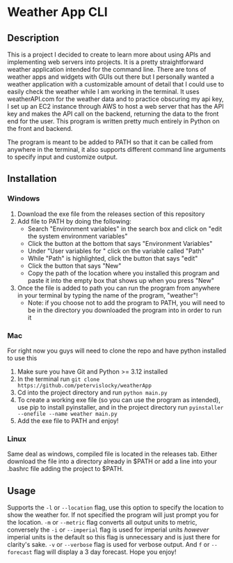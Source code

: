 # Weather App CLI
## Description
This is a project I decided to create to learn more about using APIs and implementing web servers into projects. It is a pretty straightforward weather application intended for the command line. There are tons of weather apps and widgets with GUIs out there but I personally wanted a weather application with a customizable amount of detail that I could use to easily check the weather while I am working in the terminal. It uses weatherAPI.com for the weather data and to practice obscuring my api key, I set up an EC2 instance through AWS to host a web server that has the API key and makes the API call on the backend, returning the data to the front end for the user. This program is written pretty much entirely in Python on the front and backend.

The program is meant to be added to PATH so that it can be called from anywhere in the terminal, it also supports different command line arguments to specify input and customize output.

## Installation
### Windows
1. Download the exe file from the releases section of this repository
2. Add file to PATH by doing the following: 
    - Search "Environment variables" in the search box and click on "edit the system environment variables"
    - Click the button at the bottom that says "Environment Variables"
    - Under "User variables for <YourUserName>" click on the variable called "Path"
    - While "Path" is highlighted, click the button that says "edit"
    - Click the button that says "New" 
    - Copy the path of the location where you installed this program and paste it into the empty box that shows up when you press "New"
3. Once the file is added to path you can run the program from anywhere in your terminal by typing the name of the program, "weather"!
    - Note: if you choose not to add the program to PATH, you will need to be in the directory you downloaded the program into in order to run it

### Mac
For right now you guys will need to clone the repo and have python installed to use this
1. Make sure you have Git and Python >= 3.12 installed
2. In the terminal run `git clone https://github.com/petervislocky/weatherApp`
3. Cd into the project directory and run `python main.py`
4. To create a working exe file (so you can use the program as intended), use pip to install pyinstaller, and in the project directory run `pyinstaller --onefile --name weather main.py`
5. Add the exe file to PATH and enjoy!

### Linux
Same deal as windows, compiled file is located in the releases tab. Either download the file into a directory already in $PATH or add a line into your .bashrc file adding the project to $PATH.

## Usage
Supports the `-l` or `--location` flag, use this option to specify the location to show the weather for. If not specified the program will just prompt you for the location.
`-m` or `--metric` flag converts all output units to metric, conversely the `-i` or `--imperial` flag is used for imperial units *however* imperial units is the default so this flag is unnecessary and is just there for clarity's sake. `-v` or `--verbose` flag is used for verbose output. And `f` or `--forecast` flag will display a 3 day forecast.
Hope you enjoy!
